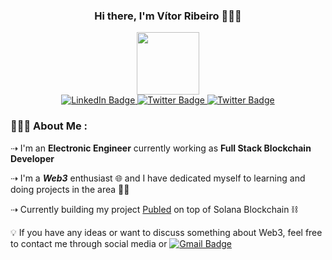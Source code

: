

<!--
**vitorribeiro99/vitorribeiro99** is a ✨ _special_ ✨ repository because its `README.md` (this file) appears on your GitHub profile.

Here are some ideas to get you started:

- 🔭 I’m currently working on ...
- 🌱 I’m currently learning ...
- 👯 I’m looking to collaborate on ...
- 🤔 I’m looking for help with ...
- 💬 Ask me about ...
- 📫 How to reach me: ...
- 😄 Pronouns: ...
- ⚡ Fun fact: ...
-->
<h3 align="center" > Hi there, I'm Vítor Ribeiro 🙋🏻‍♂️ </h3>
<div id="header" align="center">
  <img src="https://user-images.githubusercontent.com/73917262/222388230-62bca915-be56-4d2d-9115-6cc2856c71c3.png" width="100"/>
</div>

<div id="badges" align="center" >
  <a href="https://www.linkedin.com/in/vitor-ribeiro99/">
    <img src="https://img.shields.io/badge/LinkedIn-blue?style=for-the-badge&logo=linkedin&logoColor=white&style=plastic&logoWidth=30" alt="LinkedIn Badge"/>
  </a>
  <a href="https://twitter.com/vitorhsr99">
    <img src="https://img.shields.io/badge/Twitter-blue?style=for-the-badge&logo=twitter&logoColor=white&style=plastic&logoWidth=30" alt="Twitter Badge"/>
  </a>
   <a href="https://discord.com/users/388000346489880576">
    <img src="https://img.shields.io/badge/Discord-5865F2?style=for-the-badge&logo=discord&logoColor=white&style=plastic&logoWidth=30" alt="Twitter Badge"/>
  </a>
</div>


### 👨🏻‍💻 About Me :

⇢ I'm an **Electronic Engineer** currently working as **Full Stack Blockchain Developer**

⇢ I'm a _**Web3**_ enthusiast 🌐 and I have dedicated myself to learning and doing projects in the area 👷🏻

⇢ Currently building my project [Publed](https://publed.io) on top of Solana Blockchain ⛓️

💡 If you have any ideas or want to discuss something about Web3, feel free to contact me through social media or 
   <a href="mailto:v99ribeiro@gmail.com?subject=Came%20from%20Github">
    <img src="https://img.shields.io/badge/Gmail-D14836?style=for-the-badge&logo=gmail&logoColor=white&style=plastic&logoWidth=20" alt="Gmail Badge"/>
  </a>

